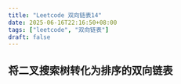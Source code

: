 ```yaml
---
title: "Leetcode 双向链表14"
date: 2025-06-16T22:16:50+08:00
tags: ["leetcode", "双向链表"]
draft: false
---
```


## 将二叉搜索树转化为排序的双向链表